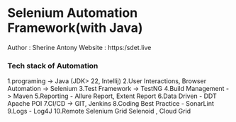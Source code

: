 # Selenium Automation Framework(with Java)
Author : Sherine Antony
Website : https:/sdet.live

### Tech stack of Automation

1.programing -> Java (JDK> 22, Intellij)
2.User Interactions, Browser Automation -> Selenium
3.Test Framework -> TestNG
4.Build Management -> Maven
5.Reporting - Allure Report, Extent Report
6.Data Driven - DDT Apache POI
7.CI/CD -> GIT, Jenkins
8.Coding Best Practice - SonarLint
9.Logs - Log4J
10.Remote Selenium Grid Selenoid , Cloud Grid